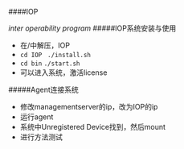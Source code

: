 ####IOP

*inter operability program*
#####IOP系统安装与使用

- 在/中解压，IOP
- `cd IOP `   <tab> `./install.sh`
- `cd bin` <tab> `./start.sh`
- 可以进入系统，激活license

#####Agent连接系统

- 修改managementserver的ip，改为IOP的ip
- 运行agent
- 系统中Unregistered Device找到，然后mount
- 进行方法测试
